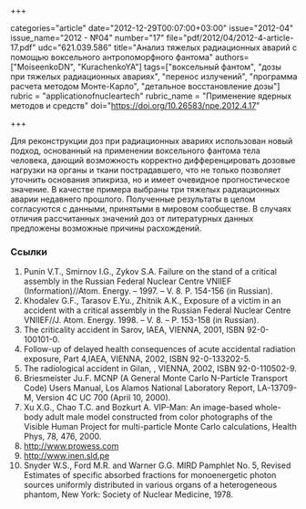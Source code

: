 +++

categories="article"
date="2012-12-29T00:07:00+03:00"
issue="2012-04"
issue_name="2012 - №04"
number="17"
file="pdf/2012/04/2012-4-article-17.pdf"
udc="621.039.586"
title="Анализ тяжелых радиационных аварий с помощью воксельного антропоморфного фантома"
authors=["MoiseenkoDN", "KurachenkoYA"]
tags=["воксельный фантом", "дозы при тяжелых радиационных авариях", "перенос излучений", "программа расчета методом Монте-Карло", "детальное восстановление дозы"]
rubric = "applicationofnucleartech"
rubric_name = "Применение ядерных методов и средств"
doi="https://doi.org/10.26583/npe.2012.4.17"

+++

Для реконструкции доз при радиационных авариях использован новый подход, основанный на применении воксельного фантома тела человека, дающий возможность корректно дифференцировать дозовые нагрузки на органы и ткани пострадавшего, что не только позволяет уточнить основания эпикриза, но и имеет очевидное прогностическое значение. В качестве примера выбраны три тяжелых радиационных аварии недавнего прошлого. Полученные результаты в целом согласуются с данными, принятыми в мировом сообществе. В случаях отличия рассчитанных значений доз от литературных данных предложены возможные причины расхождений.

### Ссылки

1. Punin V.T., Smirnov I.G., Zykov S.A. Failure on the stand of a critical assembly in the Russian Federal Nuclear Centre VNIIEF (Information)//Atom. Energy. – 1997. – V. 8. Р. 154-156 (in Russian).
2. Khodalev G.F., Tarasov E.Yu., Zhitnik A.K., Exposure of a victim in an accident with a critical assembly in the Russian Federal Nuclear Centre VNIIEF//J. Atom. Energy. 1998. – V. 8. – P. 153-158 (in Russian).
3. The criticality accident in Sarov, IAEA, VIENNA, 2001, ISBN 92-0-100101-0.
4. Follow-up of delayed health consequences of acute accidental radiation exposure, Part 4,IAEA, VIENNA, 2002, ISBN 92-0-133202-5.
5. The radiological accident in Gilan, , VIENNA, 2002, ISBN 92-0-110502-9.
6. Briesmeister Ju.F. MCNP (A General Monte Carlo N-Particle Transport Code) Users Manual, Los Alamos National Laboratory Report, LA-13709-M, Version 4C UC 700 (April 10, 2000).
7. Xu X.G., Chao T.C. and Bozkurt A. VIP-Man: An image-based whole-body adult male model constructed from color photographs of the Visible Human Project for multi-particle Monte Carlo calculations, Health Phys, 78, 476, 2000.
8. http://www.prowess.com
9. http://www.inen.sld.pe
10. Snyder W.S., Ford M.R. and Warner G.G. MIRD Pamphlet No. 5, Revised Estimates of specific absorbed fractions for monoenergetic photon sources uniformly distributed in various organs of a heterogeneous phantom, New York: Society of Nuclear Medicine, 1978.